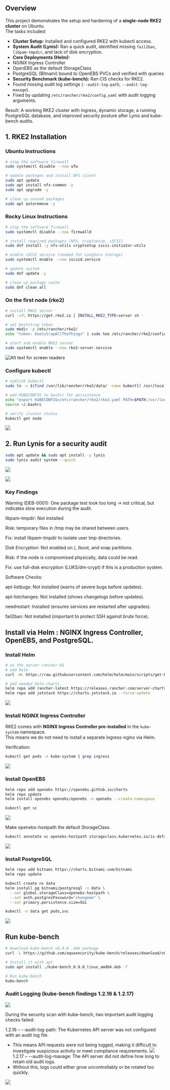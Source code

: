 ## Overview

This project demonstrates the setup and hardening of a **single-node RKE2 cluster** on Ubuntu.  
The tasks included:

-  **Cluster Setup:** Installed and configured RKE2 with kubectl access.  
-  **System Audit (Lynis):** Ran a quick audit, identified missing `fail2ban`, `libpam-tmpdir`, and lack of disk encryption.  
-  **Core Deployments (Helm):**
  - NGINX Ingress Controller  
  - OpenEBS as the default StorageClass  
  - PostgreSQL (Bitnami) bound to OpenEBS PVCs and verified with queries  
-  **Security Benchmark (kube-bench):** Ran CIS checks for RKE2.  
  - Found missing audit log settings (`--audit-log-path`, `--audit-log-maxage`).  
  - Fixed by updating `/etc/rancher/rke2/config.yaml` with audit logging arguments.  

Result: A working RKE2 cluster with ingress, dynamic storage, a running PostgreSQL database, and improved security posture after Lynis and kube-bench audits.

## 1. RKE2 Installation

### Ubuntu Instructions
```bash
# stop the software firewall
sudo systemctl disable --now ufw

# update packages and install NFS client
sudo apt update
sudo apt install nfs-common -y  
sudo apt upgrade -y

# clean up unused packages
sudo apt autoremove -y
```


### Rocky Linux Instructions

```bash
# stop the software firewall
sudo systemctl disable --now firewalld

# install required packages (NFS, cryptsetup, iSCSI)
sudo dnf install -y nfs-utils cryptsetup iscsi-initiator-utils

# enable iSCSI service (needed for Longhorn storage)
sudo systemctl enable --now iscsid.service 

# update system
sudo dnf update -y

# clean up package cache
sudo dnf clean all
```

### On the first node (rke2)
```bash
# install RKE2 server
curl -sfL https://get.rke2.io | INSTALL_RKE2_TYPE=server sh -

# set bootstrap token
sudo mkdir -p /etc/rancher/rke2/ 
echo "token: bootstrapAllTheThings" | sudo tee /etc/rancher/rke2/config.yaml

# start and enable RKE2 server
sudo systemctl enable --now rke2-server.service
```
![Alt text for screen readers](https://github.com/AbdallahRSS/Bitamer_Challeng/blob/898fcd09f4453b70ef8200b632b17bcb57a8e7e0/challenge-2-platform-setup/screenshots/Screenshot%202025-08-24%20053915.png)


### Configure kubectl
```bash
# symlink kubectl
sudo ln -s $(find /var/lib/rancher/rke2/data/ -name kubectl) /usr/local/bin/kubectl

# add KUBECONFIG to bashrc for persistence
echo "export KUBECONFIG=/etc/rancher/rke2/rke2.yaml PATH=$PATH:/usr/local/bin/:/var/lib/rancher/rke2/bin/" >> ~/.bashrc
source ~/.bashrc

# verify cluster status
kubectl get node

```

![](https://github.com/AbdallahRSS/Bitamer_Challeng/blob/1ac650eb3a8290be7eaad7190cae4bb128c5db7d/challenge-2-platform-setup/screenshots/Screenshot%202025-08-24%20054032.png)

## 2. Run Lynis for a security audit

```bash
sudo apt update && sudo apt install -y lynis
sudo lynis audit system --quick
```
![](https://github.com/AbdallahRSS/Bitamer_Challeng/blob/edb7458080c7309a932adc8d6952eb253cc283c2/challenge-2-platform-setup/screenshots/Screenshot%202025-08-24%20055033.png)


![](https://github.com/AbdallahRSS/Bitamer_Challeng/blob/9688768861a26f632b97c49211afec6ad18d2dc4/challenge-2-platform-setup/screenshots/Screenshot%202025-08-24%20055358.png)

### Key Findings

Warning (DEB-0001): One package test took too long → not critical, but indicates slow execution during the audit.

libpam-tmpdir:  Not installed

Risk: temporary files in /tmp may be shared between users.

Fix: install libpam-tmpdir to isolate user tmp directories.

Disk Encryption:  Not enabled on /, /boot, and snap partitions.

Risk: if the node is compromised physically, data could be read.

Fix: use full-disk encryption (LUKS/dm-crypt) if this is a production system.

Software Checks:

apt-listbugs:  Not installed (warns of severe bugs before updates).

apt-listchanges:  Not installed (shows changelogs before updates).

needrestart:  Installed (ensures services are restarted after upgrades).

fail2ban:  Not installed (important to protect SSH against brute force).

## Install via Helm : NGINX Ingress Controller, OpenEBS, and PostgreSQL.

### Install Helm

```bash
# on the server rancher-01
# add helm
curl -#L https://raw.githubusercontent.com/helm/helm/main/scripts/get-helm-3 | bash

# add needed helm charts
helm repo add rancher-latest https://releases.rancher.com/server-charts/latest --force-update
helm repo add jetstack https://charts.jetstack.io --force-update
```

![](https://github.com/AbdallahRSS/Bitamer_Challeng/blob/ced801ad6bcd790e9ea9bbda4610c8a8740e787e/challenge-2-platform-setup/screenshots/Screenshot%202025-08-24%20054239.png)

### Install NGINX Ingress Controller
RKE2 comes with **NGINX Ingress Controller pre-installed** in the `kube-system` namespace.  
This means we do not need to install a separate ingress-nginx via Helm.

Verification:
```bash
kubectl get pods -n kube-system | grep ingress
```



![](https://github.com/AbdallahRSS/Bitamer_Challeng/blob/4dc367cac4c0dd65edaf16e54cf7642121d24186/challenge-2-platform-setup/screenshots/Screenshot%202025-08-24%20060217.png)

### Install OpenEBS

```bash
helm repo add openebs https://openebs.github.io/charts
helm repo update
helm install openebs openebs/openebs -n openebs --create-namespace

kubectl get sc


```
![](https://github.com/AbdallahRSS/Bitamer_Challeng/blob/d515c70e6f4ced7c23cec6a2ed6b75d6e9f3ad60/challenge-2-platform-setup/screenshots/Screenshot%202025-08-24%20060421.png)

Make openebs-hostpath the default StorageClass.

```bash
kubectl annotate sc openebs-hostpath storageclass.kubernetes.io/is-default-class="true" --overwrite
```

![](https://github.com/AbdallahRSS/Bitamer_Challeng/blob/f71a2745cdb743f4abf8c1c927142e7755d81795/challenge-2-platform-setup/screenshots/Screenshot%202025-08-24%20060647.png)

### Install  PostgreSQL

```bash
helm repo add bitnami https://charts.bitnami.com/bitnami
helm repo update

kubectl create ns data
helm install pg bitnami/postgresql -n data \
  --set global.storageClass=openebs-hostpath \
  --set auth.postgresPassword="changeme" \
  --set primary.persistence.size=5Gi

kubectl -n data get pods,svc
```
![](https://github.com/AbdallahRSS/Bitamer_Challeng/blob/9de0ff128568c17217a058e428ddcef73acc8757/challenge-2-platform-setup/screenshots/Screenshot%202025-08-24%20061301.png)

## Run kube-bench
```bash
# Download kube-bench v0.9.0 .deb package
curl -L https://github.com/aquasecurity/kube-bench/releases/download/v0.9.0/kube-bench_0.9.0_linux_amd64.deb -o kube-bench_0.9.0_linux_amd64.deb

# Install it with apt
sudo apt install ./kube-bench_0.9.0_linux_amd64.deb -f

# Run kube-bench
kube-bench
```



### Audit Logging (kube-bench findings 1.2.16 & 1.2.17)
![](https://github.com/AbdallahRSS/Bitamer_Challeng/blob/8209af88cff257cfad7479128ab0a138e2fd5a08/challenge-2-platform-setup/screenshots/Screenshot%202025-08-24%20073011.png)

During the security scan with kube-bench, two important audit logging checks failed:

1.2.16 – --audit-log-path:
The Kubernetes API server was not configured with an audit log file.
- This means API requests were not being logged, making it difficult to investigate suspicious activity or meet compliance requirements.
![](https://github.com/AbdallahRSS/Bitamer_Challeng/blob/b328321ba6b942f8ff0b34cb43064b5c4d6947d3/challenge-2-platform-setup/screenshots/Screenshot%202025-08-24%20074748.png)
1.2.17 – --audit-log-maxage:
The API server did not define how long to retain old audit logs.
- Without this, logs could either grow uncontrollably or be rotated too quickly.

![](https://github.com/AbdallahRSS/Bitamer_Challeng/blob/e2c48064268c2086d96dc80153e75d128f684368/challenge-2-platform-setup/screenshots/Screenshot%202025-08-24%20075521.png)

![]()
![]()
![]()





